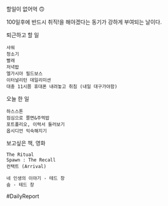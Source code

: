 
할일이 없어억 🙃

100일후에 반드시 취직!을 해야겠다는 동기가 강하게 부여되는 날이다. 


퇴근하고 할 일 

	샤워 
	청소기 
	빨래 
	저녁밥 
	엘가시아 필드보스 
	이터널리턴 데일리미션
	대충 11시쯤 휴대폰 내려놓고 취침 (내일 대구가야함)
	

오늘 한 일 

	하스스톤 
	점심으로 쫄면&주먹밥 
	포트폴리오, 이력서 둘러보기 
	옵시디언 익숙해지기
	

보고싶은 책, 영화 

	The Ritual 
	Spawn : The Recall 
	컨택트 (Arrival)  
	
	네 인생의 이야기 - 테드 창 
	숨 - 테드 창 



#DailyReport 